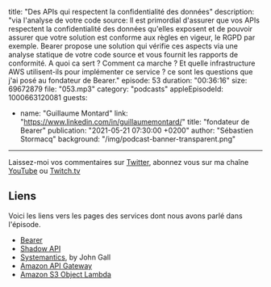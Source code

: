 title: "Des APIs qui respectent la confidentialité des données"
description: "via l'analyse de votre code source: Il est primordial d'assurer que vos APIs respectent la confidentialité des données qu'elles exposent et de pouvoir assurer que votre solution est conforme aux règles en vigeur, le RGPD par exemple. Bearer propose une solution qui vérifie ces aspects via une analyse statique de votre code source et vous fournit les rapports de conformité.  A quoi ca sert ? Comment ca marche ? Et quelle infrastructure AWS utilisent-ils pour implémenter ce service ? ce sont les questions que j'ai posé au fondateur de Bearer."
episode: 53
duration: "00:36:16"
size: 69672879
file: "053.mp3"
category: "podcasts"
appleEpisodeId: 1000663120081
guests:
  - name: "Guillaume Montard"
    link: "https://www.linkedin.com/in/guillaumemontard/"
    title: "fondateur de Bearer"
publication: "2021-05-21 07:30:00 +0200"
author: "Sébastien Stormacq"
background: "/img/podcast-banner-transparent.png"
---

Laissez-moi vos commentaires sur [Twitter](https://twitter.com/sebsto), abonnez vous sur ma chaîne [YouTube](https://www.youtube.com/sebsto) ou [Twitch.tv](https://www.twitch.tv/sebAWS)

## Liens

Voici les liens vers les pages des services dont nous avons parlé dans l'épisode.

- [Bearer](https://www.bearer.sh/)
- [Shadow API](https://blog.bearer.sh/shadow-apis-detect-business-risk/)
- [Systemantics](https://en.wikipedia.org/wiki/Systemantics), by John Gall
- [Amazon API Gateway](https://aws.amazon.com/api-gateway/)
- [Amazon S3 Object Lambda](https://aws.amazon.com/blogs/aws/introducing-amazon-s3-object-lambda-use-your-code-to-process-data-as-it-is-being-retrieved-from-s3/)
